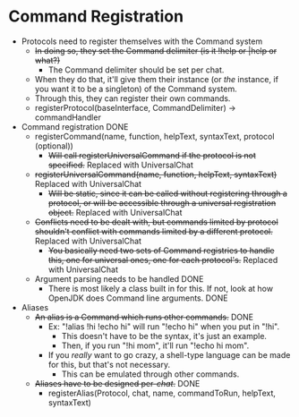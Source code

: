 # Command Registration
- Protocols need to register themselves with the Command system
    - ~~In doing so, they set the Command delimiter (is it !help or |help or what?)~~
        - The Command delimiter should be set per chat.
    - When they do that, it'll give them their instance (or _the_ instance, if you want it to be a singleton) of the Command system.
    - Through this, they can register their own commands.
    - registerProtocol(baseInterface, CommandDelimiter) -> commandHandler
- Command registration DONE
    - registerCommand(name, function, helpText, syntaxText, protocol (optional))
        - ~~Will call registerUniversalCommand if the protocol is not specified.~~ Replaced with UniversalChat
    - ~~registerUniversalCommand(name, function, helpText, syntaxText)~~ Replaced with UniversalChat
        - ~~Will be static, since it can be called without registering through a protocol, or will be accessible through a universal registration object.~~ Replaced with UniversalChat
    - ~~Conflicts need to be dealt with, but commands limited by protocol shouldn't conflict with commands limited by a different protocol.~~ Replaced with UniversalChat
        - ~~You basically need two sets of Command registries to handle this, one for universal ones, one for each protocol's.~~ Replaced with UniversalChat
    - Argument parsing needs to be handled DONE
        - There is most likely a class built in for this. If not, look at how OpenJDK does Command line arguments. DONE
- Aliases
    - ~~An alias is a Command which runs other commands.~~ DONE
        - Ex: "!alias !hi !echo hi" will run "!echo hi" when you put in "!hi".
            - This doesn't have to be the syntax, it's just an example.
            - Then, if you run "!hi mom", it'll run "!echo hi mom".
        - If you _really_ want to go crazy, a shell-type language can be made for this, but that's not necessary.
            - This can be emulated through other commands.
    - ~~Aliases have to be designed per-_chat_.~~ DONE
        - registerAlias(Protocol, chat, name, commandToRun, helpText, syntaxText)


